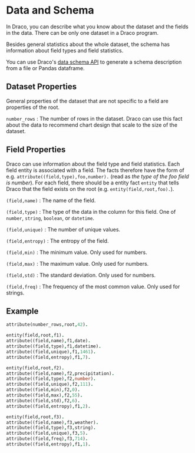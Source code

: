 # Data and Schema

In Draco, you can describe what you know about the dataset and the fields in the data. There can be only one dataset in a Draco program.

Besides general statistics about the whole dataset, the schema has information about field types and field statistics.

You can use Draco's [data schema API](../api/schema.ipynb) to generate a schema description from a file or Pandas dataframe.

## Dataset Properties

General properties of the dataset that are not specific to a field are properties of the root.

`number_rows`
: The number of rows in the dataset. Draco can use this fact about the data to recommend chart design that scale to the size of the dataset.

## Field Properties

Draco can use information about the field type and field statistics. Each field entity is associated with a field. The facts therefore have the form of e.g. `attribute((field,type),foo,number).` (read as _the type of the foo field is number_). For each field, there should be a entity fact `entity` that tells Draco that the field exists on the root (e.g. `entity(field,root,foo).`).

`(field,name)`
: The name of the field.

`(field,type)`
: The type of the data in the column for this field. One of `number`, `string`, `boolean`, or `datetime`.

`(field,unique)`
: The number of unique values.

`(field,entropy)`
: The entropy of the field.

`(field,min)`
: The minimum value. Only used for numbers.

`(field,max)`
: The maximum value. Only used for numbers.

`(field,std)`
: The standard deviation. Only used for numbers.

`(field,freq)`
: The frequency of the most common value. Only used for strings.

## Example

```prolog
attribute(number_rows,root,42).

entity(field,root,f1).
attribute((field,name),f1,date).
attribute((field,type),f1,datetime).
attribute((field,unique),f1,1461).
attribute((field,entropy),f1,7).

entity(field,root,f2).
attribute((field,name),f2,precipitation).
attribute((field,type),f2,number).
attribute((field,unique),f2,111).
attribute((field,min),f2,0).
attribute((field,max),f2,55).
attribute((field,std),f2,6).
attribute((field,entropy),f1,2).

entity(field,root,f3).
attribute((field,name),f3,weather).
attribute((field,type),f3,string).
attribute((field,unique),f3,5).
attribute((field,freq),f3,714).
attribute((field,entropy),f1,1).
```
